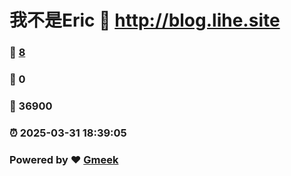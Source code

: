 # 我不是Eric :link: http://blog.lihe.site 
### :page_facing_up: [8](http://blog.lihe.site/tag.html) 
### :speech_balloon: 0 
### :hibiscus: 36900 
### :alarm_clock: 2025-03-31 18:39:05 
### Powered by :heart: [Gmeek](https://github.com/Meekdai/Gmeek)
